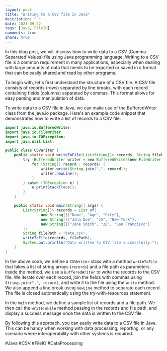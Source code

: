 ```yaml
---
layout: post
title: "Writing to a CSV file in Java"
description: " "
date: 2023-09-22
tags: [Java, FileIO]
comments: true
share: true
---
```


In this blog post, we will discuss how to write data to a CSV (Comma-Separated Values) file using Java programming language. Writing to a CSV file is a common requirement in many applications, especially when dealing with large amounts of data that needs to be exported or saved in a format that can be easily shared and read by other programs.

To begin with, let's first understand the structure of a CSV file. A CSV file consists of records (rows) separated by line breaks, with each record containing fields (columns) separated by commas. This format allows for easy parsing and manipulation of data.

To write data to a CSV file in Java, we can make use of the BufferedWriter class from the java.io package. Here's an example code snippet that demonstrates how to write a list of records to a CSV file:

```java
import java.io.BufferedWriter;
import java.io.FileWriter;
import java.io.IOException;
import java.util.List;

public class CSVWriter {
    public static void writeToFile(List<String[]> records, String filePath) {
        try (BufferedWriter writer = new BufferedWriter(new FileWriter(filePath))) {
            for (String[] record : records) {
                writer.write(String.join(",", record));
                writer.newLine();
            }
        } catch (IOException e) {
            e.printStackTrace();
        }
    }

    public static void main(String[] args) {
        List<String[]> records = List.of(
                new String[]{"Name", "Age", "City"},
                new String[]{"John Doe", "35", "New York"},
                new String[]{"Jane Smith", "28", "San Francisco"}
        );
        String filePath = "data.csv";
        writeToFile(records, filePath);
        System.out.println("Data written to CSV file successfully.");
    }
}
```
In the above code, we define a `CSVWriter` class with a method `writeToFile` that takes a list of string arrays (`records`) and a file path as parameters. Inside the method, we use a `BufferedWriter` to write the records to the CSV file. We iterate over each record, join the fields with commas using `String.join(",", record)`, and write it to the file using the `write` method. We also append a line break using `newLine` method to separate each record. The file is closed automatically using the try-with-resources statement.

In the `main` method, we define a sample list of records and a file path. We then call the `writeToFile` method passing in the records and file path, and display a success message once the data is written to the CSV file.

By following this approach, you can easily write data to a CSV file in Java. This can be handy when working with data processing, reporting, or any scenario where interoperability with other systems is required.

#Java #CSV #FileIO #DataProcessing